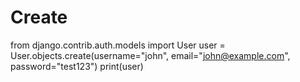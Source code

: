 # Create
from django.contrib.auth.models import User
user = User.objects.create(username="john", email="john@example.com", password="test123")
print(user)